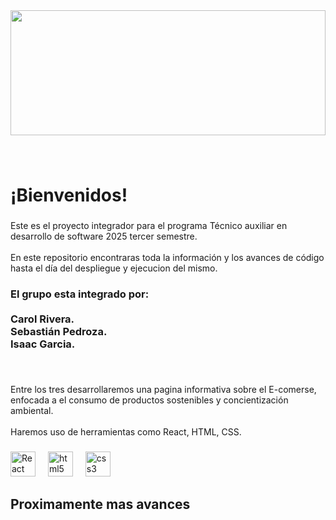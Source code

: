 
<div align="center">
  <img height="200" width="100%"
src="https://cdn.vectorstock.com/i/preview-1x/40/15/banner-software-development-programming-web-site-vector-38004015.jpg"  />
</div>

###

<br clear="both">

<h1 align="left">¡Bienvenidos!</h1>

###

<p align="left">Este es el proyecto integrador para el programa Técnico auxiliar en desarrollo de software 2025 tercer semestre.<br><br>En este repositorio encontraras toda la información y los avances de código hasta el día del despliegue y ejecucion del mismo.</p>

###

<div align="left">
</div>

###

<h3 align="left">El grupo esta integrado por:<br> <br>Carol Rivera.<br>Sebastián Pedroza.<br>Isaac Garcia.<br></h3>

###

<br clear="both">

<p align="left">Entre los tres desarrollaremos una pagina informativa sobre el E-comerse, enfocada a el consumo de productos sostenibles y concientización ambiental. <br><br>Haremos uso de herramientas como React, HTML, CSS.</p>

###

<!-- <img align="right" height="200" src=""  /> -->

###

<div align="left">
  <img src="src/assets/react.svg" height="40" alt="React logo"  />
  <img width="12" />
  <img src="https://cdn.jsdelivr.net/gh/devicons/devicon/icons/html5/html5-original.svg" height="40" alt="html5 logo"  />
  <img width="12" />
  <img src="https://cdn.jsdelivr.net/gh/devicons/devicon/icons/css3/css3-original.svg" height="40" alt="css3 logo"  />
</div>

###

<h2 align="left">Proximamente mas avances</h2>

###